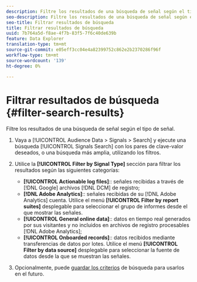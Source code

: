 ```yaml
---
description: Filtre los resultados de una búsqueda de señal según el tipo de señal.
seo-description: Filtre los resultados de una búsqueda de señal según el tipo de señal.
seo-title: Filtrar resultados de búsqueda
title: Filtrar resultados de búsqueda
uuid: 7b764a5d-f8ae-4f7b-83f5-7f6c40de639b
feature: Data Explorer
translation-type: tm+mt
source-git-commit: e05eff3cc04e4a82399752c862e2b2370286f96f
workflow-type: tm+mt
source-wordcount: '139'
ht-degree: 0%

---
```



# Filtrar resultados de búsqueda {#filter-search-results}

Filtre los resultados de una búsqueda de señal según el tipo de señal.

1. Vaya a [!UICONTROL Audience Data > Signals > Search] y ejecute una búsqueda [!UICONTROL Signals Search] con los pares de clave-valor deseados, o una búsqueda más amplia, utilizando los filtros.
1. Utilice la **[!UICONTROL Filter by Signal Type]** sección para filtrar los resultados según las siguientes categorías:

   * **[!UICONTROL Actionable log files]**:: señales recibidas a través de [!DNL Google] archivos [!DNL DCM] de registro;
   * **[!DNL Adobe Analytics]**:: señales recibidas de su [!DNL Adobe Analytics] cuenta. Utilice el menú **[!UICONTROL Filter by report suites]** desplegable para seleccionar el grupo de informes desde el que mostrar las señales.
   * **[!UICONTROL General online data]**:: datos en tiempo real generados por sus visitantes y no incluidos en archivos de registro procesables [!DNL Adobe Analytics];
   * **[!UICONTROL Onboarded records]**:: datos recibidos mediante transferencias de datos por lotes. Utilice el menú **[!UICONTROL Filter by data source]** desplegable para seleccionar la fuente de datos desde la que se muestran las señales.

1. Opcionalmente, puede [guardar los criterios](../../../features/data-explorer/data-explorer-signals-search/data-explorer-save-search.md) de búsqueda para usarlos en el futuro.
